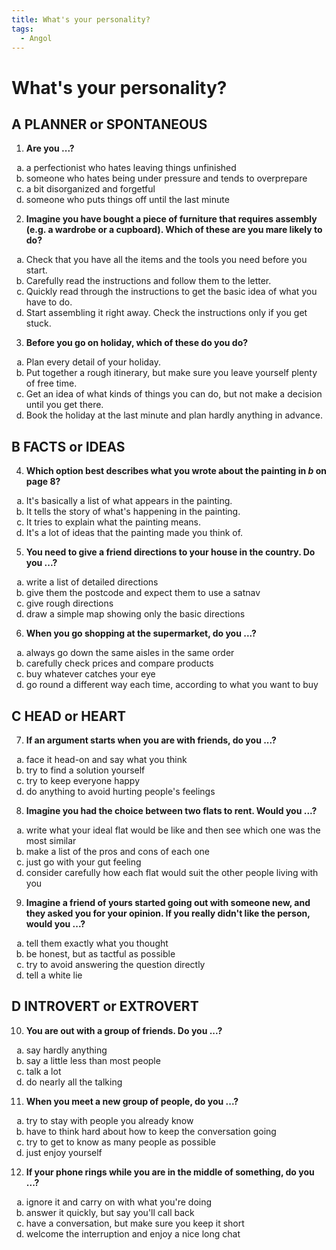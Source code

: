 ```yaml
---
title: What's your personality?
tags:
  - Angol
---
```


# What's your personality?

## A **PLANNER** or **SPONTANEOUS**
1. **Are you ...?**
<ol style="list-style-type: lower-alpha;">
  <li>a perfectionist who hates leaving things unfinished</li>
  <li>someone who hates being under pressure and tends to overprepare</li>
  <li>a bit disorganized and forgetful</li>
  <li>someone who puts things off until the last minute</li>
</ol>

2. **Imagine you have bought a piece of furniture that requires assembly (e.g. a wardrobe or a cupboard). Which of these are you mare likely to do?**
<ol style="list-style-type: lower-alpha;">
  <li>Check that you have all the items and the tools you need before you start.</li>
  <li>Carefully read the instructions and follow them to the letter.</li>
  <li>Quickly read through the instructions to get the basic idea of what you have to do.</li>
  <li>Start assembling it right away. Check the instructions only if you get stuck.</li>
</ol>

3. **Before you go on holiday, which of these do you do?**
<ol style="list-style-type: lower-alpha;">
  <li>Plan every detail of your holiday.</li>
  <li>Put together a rough itinerary, but make sure you leave yourself plenty of free time.</li>
  <li>Get an idea of what kinds of things you can do, but not make a decision until you get there.</li>
  <li>Book the holiday at the last minute and plan hardly anything in advance.</li>
</ol>

## B **FACTS** or **IDEAS**
4. **Which option best describes what you wrote about the painting in _b_ on page 8?**
<ol style="list-style-type: lower-alpha;">
  <li>It's basically a list of what appears in the painting.</li>
  <li>It tells the story of what's happening in the painting.</li>
  <li>It tries to explain what the painting means.</li>
  <li>It's a lot of ideas that the painting made you think of.</li>
</ol>

5. **You need to give a friend directions to your house in the country. Do you ...?**
<ol style="list-style-type: lower-alpha;">
  <li>write a list of detailed directions</li>
  <li>give them the postcode and expect them to use a satnav</li>
  <li>give rough directions</li>
  <li>draw a simple map showing only the basic directions</li>
</ol>

6. **When you go shopping at the supermarket, do you ...?**
<ol style="list-style-type: lower-alpha;">
  <li>always go down the same aisles in the same order</li>
  <li>carefully check prices and compare products</li>
  <li>buy whatever catches your eye</li>
  <li>go round a different way each time, according to what you want to buy</li>
</ol>

## C **HEAD** or **HEART**
7. **If an argument starts when you are with friends, do you ...?**
<ol style="list-style-type: lower-alpha;">
  <li>face it head-on and say what you think</li>
  <li>try to find a solution yourself</li>
  <li>try to keep everyone happy</li>
  <li>do anything to avoid hurting people's feelings</li>
</ol>

8. **Imagine you had the choice between two flats to rent. Would you ...?**
<ol style="list-style-type: lower-alpha;">
  <li>write what your ideal flat would be like and then see which one was the most similar</li>
  <li>make a list of the pros and cons of each one</li>
  <li>just go with your gut feeling</li>
  <li>consider carefully how each flat would suit the other people living with you</li>
</ol>

9. **Imagine a friend of yours started going out with someone new, and they asked you for your opinion. If you really didn't like the person, would you ...?**
<ol style="list-style-type: lower-alpha;">
  <li>tell them exactly what you thought</li>
  <li>be honest, but as tactful as possible</li>
  <li>try to avoid answering the question directly</li>
  <li>tell a white lie</li>
</ol>

## D **INTROVERT** or **EXTROVERT**
10. **You are out with a group of friends. Do you ...?**
<ol style="list-style-type: lower-alpha;">
  <li>say hardly anything</li>
  <li>say a little less than most people</li>
  <li>talk a lot</li>
  <li>do nearly all the talking</li>
</ol>

11. **When you meet a new group of people, do you ...?**
<ol style="list-style-type: lower-alpha;">
  <li>try to stay with people you already know</li>
  <li>have to think hard about how to keep the conversation going</li>
  <li>try to get to know as many people as possible</li>
  <li>just enjoy yourself</li>
</ol>

12. **If your phone rings while you are in the middle of something, do you ...?**
<ol style="list-style-type: lower-alpha;">
  <li>ignore it and carry on with what you're doing</li>
  <li>answer it quickly, but say you'll call back</li>
  <li>have a conversation, but make sure you keep it short</li>
  <li>welcome the interruption and enjoy a nice long chat</li>
</ol>